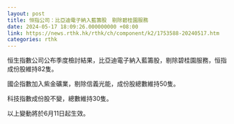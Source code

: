 ```yaml
---
layout: post
title: 恒指公司：比亞迪電子納入藍籌股　剔除碧桂園服務
date: 2024-05-17 18:09:26.000000000 +08:00
link: https://news.rthk.hk/rthk/ch/component/k2/1753588-20240517.htm
categories: rthk
---
```


恒生指數公司公布季度檢討結果，比亞迪電子納入藍籌股，剔除碧桂園服務，恒指成份股維持82隻。

國企指數加入紫金礦業，剔除信義光能，成份股總數維持50隻。

科技指數成份股不變，總數維持30隻。

以上變動將於6月11日起生效。
